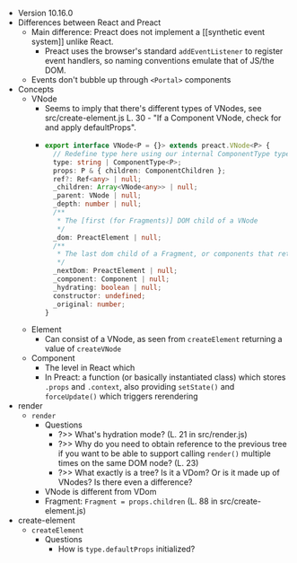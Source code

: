 - Version 10.16.0
- Differences between React and Preact
	- Main difference: Preact does not implement a [[synthetic event system]] unlike React.
		- Preact uses the browser's standard `addEventListener` to register event handlers, so naming conventions emulate that of JS/the DOM.
	- Events don't bubble up through `<Portal>` components
- Concepts
	- VNode
		- Seems to imply that there's different types of VNodes, see src/create-element.js L. 30 - "If a Component VNode, check for and apply defaultProps".
		- ```ts
		  export interface VNode<P = {}> extends preact.VNode<P> {
		  	// Redefine type here using our internal ComponentType type
		  	type: string | ComponentType<P>;
		  	props: P & { children: ComponentChildren };
		  	ref?: Ref<any> | null;
		  	_children: Array<VNode<any>> | null;
		  	_parent: VNode | null;
		  	_depth: number | null;
		  	/**
		  	 * The [first (for Fragments)] DOM child of a VNode
		  	 */
		  	_dom: PreactElement | null;
		  	/**
		  	 * The last dom child of a Fragment, or components that return a Fragment
		  	 */
		  	_nextDom: PreactElement | null;
		  	_component: Component | null;
		  	_hydrating: boolean | null;
		  	constructor: undefined;
		  	_original: number;
		  }
		  ```
	- Element
		- Can consist of a VNode, as seen from `createElement` returning a value of `createVNode`
	- Component
		- The level in React which
		- In Preact: a function (or basically instantiated class) which stores `.props` and `.context`, also providing `setState()` and `forceUpdate()` which triggers rerendering
- render
	- `render`
		- Questions
			- ?>> What's hydration mode? (L. 21 in src/render.js)
			- ?>> Why do you need to obtain reference to the previous tree if you want to be able to support calling `render()` multiple times on the same DOM node? (L. 23)
			- ?>> What exactly is a tree? Is it a VDom? Or is it made up of VNodes? Is there even a difference?
		- VNode is different from VDom
		- Fragment: `Fragment = props.children` (L. 88 in src/create-element.js)
- create-element
	- `createElement`
		- Questions
			- How is `type.defaultProps` initialized?